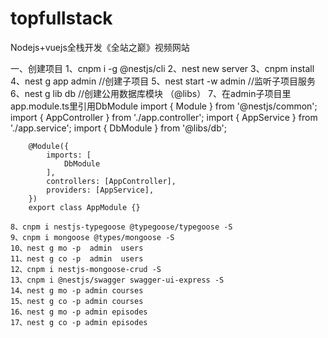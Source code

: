 # topfullstack
Nodejs+vuejs全栈开发《全站之巅》视频网站

一、创建项目
    1、cnpm i -g @nestjs/cli
    2、nest new server
    3、cnpm install
    4、nest g app admin   //创建子项目
    5、nest start -w admin   //监听子项目服务
    6、nest g lib db    //创建公用数据库模块  （@libs）
    7、在admin子项目里app.module.ts里引用DbModule
        import { Module } from '@nestjs/common';
        import { AppController } from './app.controller';
        import { AppService } from './app.service';
        import { DbModule } from '@libs/db';

        @Module({
            imports: [
                DbModule
            ],
            controllers: [AppController],
            providers: [AppService],
        })
        export class AppModule {}

    8、cnpm i nestjs-typegoose @typegoose/typegoose -S
    9、cnpm i mongoose @types/mongoose -S
    10、nest g mo -p  admin  users
    11、nest g co -p  admin  users
    12、cnpm i nestjs-mongoose-crud -S
    13、cnpm i @nestjs/swagger swagger-ui-express -S
    14、nest g mo -p admin courses
    15、nest g co -p admin courses
    16、nest g mo -p admin episodes
    17、nest g co -p admin episodes